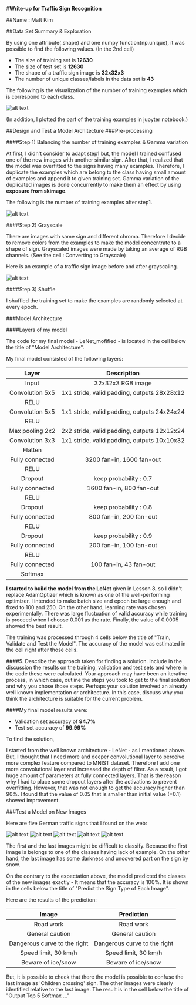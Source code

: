 #**Write-up for Traffic Sign Recognition** 

##Name : Matt Kim

[//]: # (Image References)

[image1]: ./figures/data_summary.png "1st_graph"
[image2]: ./figures/augmented_data_summary_.png "2nd_graph"
[image3]: ./figures/grayscale.png "Grayscale"
[image4]: ./new_images/1_big.jpg "Traffic Sign 1"
[image5]: ./new_images/2_big.jpg "Traffic Sign 2"
[image6]: ./new_images/3_big.jpg "Traffic Sign 3"
[image7]: ./new_images/4_big.jpg "Traffic Sign 4"
[image8]: ./new_images/5_big.jpg "Traffic Sign 5"

##Data Set Summary & Exploration

By using one attribute(.shape) and one numpy function(np.unique), it was possible to find the following values. (In the 2nd cell)

* The size of training set is **12630**
* The size of test set is **12630**
* The shape of a traffic sign image is **32x32x3**
* The number of unique classes/labels in the data set is **43**

The following is the visualization of the number of training examples which is correspond to each class.

![alt text][image1]

(In addition, I plotted the part of the training examples in jupyter notebook.)

##Design and Test a Model Architecture
###Pre-processing

####Step 1) Balancing the number of training examples & Gamma variation

At first, I didn't consider to adapt step1 but, the model I trained confused one of the new images with another similar sign. After that, I realized that the model was overfitted to the signs having many examples. Therefore, I duplicate the examples which are belong to the class having small amount of examples and append it to given training set. Gamma variation of the duplicated images is done concurrently to make them an effect by using **exposure from skimage**.

The following is the number of training examples after step1.

![alt text][image2]

####Step 2) Grayscale

There are images with same sign and different chroma. Therefore I decide to remove colors from the examples to make the model concentrate to a shape of sign. Grayscaled images were made by taking an average of RGB channels. (See the cell : Converting to Grayscale)

Here is an example of a traffic sign image before and after grayscaling.

![alt text][image3]

####Step 3) Shuffle

I shuffled the training set to make the examples are randomly selected at every epoch.



###Model Architecture

####Layers of my model

The code for my final model - LeNet_mofified - is located in the cell below the title of "Model Architecture".

My final model consisted of the following layers:

| Layer         		|     Description	        					| 
|:---------------------:|:---------------------------------------------:| 
| Input         		| 32x32x3 RGB image   							| 
| Convolution 5x5     	| 1x1 stride, valid padding, outputs 28x28x12 	|
| RELU					|												|
| Convolution 5x5	      	| 1x1 stride, valid padding, outputs 24x24x24 				|
| RELU					|												|
| Max pooling 2x2 | 2x2 stride, valid padding, outputs 12x12x24 |
| Convolution 3x3	    | 1x1 stride, valid padding, outputs 10x10x32      									|
| Flatten |  |
| Fully connected		| 3200 fan-in, 1600 fan-out        									|
| RELU					|												|
| Dropout | keep probability : 0.7 |
| Fully connected		| 1600 fan-in, 800 fan-out        									|
| RELU					|												|
| Dropout | keep probability : 0.8 |
| Fully connected		| 800 fan-in, 200 fan-out        									|
| RELU					|												|
| Dropout | keep probability : 0.9 |
| Fully connected		| 200 fan-in, 100 fan-out        									|
| RELU					|												|
| Fully connected		| 100 fan-in, 43 fan-out        									|
| Softmax				|         									| 

**I started to build the model from the LeNet** given in Lesson 8, so I didn't replace AdamOptizer which is known as one of the well-performing optimizer. I intended to make batch size and epoch be large enough and fixed to 100 and 250. On the other hand, learning rate was chosen experimentally. There was large fluctuation of valid accuracy while training is proceed when I choose 0.001 as the rate. Finally, the value of 0.0005 showed the best result. 

The training was processed through 4 cells below the title of "Train, Validate and Test the Model". The accuracy of the model was estimated in the cell right after those cells.

####5. Describe the approach taken for finding a solution. Include in the discussion the results on the training, validation and test sets and where in the code these were calculated. Your approach may have been an iterative process, in which case, outline the steps you took to get to the final solution and why you chose those steps. Perhaps your solution involved an already well known implementation or architecture. In this case, discuss why you think the architecture is suitable for the current problem.

####My final model results were:
* Validation set accuracy of **94.7%**
* Test set accuracy of **99.99%** 

To find the solution,

I started from the well known architecture - LeNet - as I mentioned above. But, I thought that I need more and deeper convolutional layer to perceive more complex feature compared to MNIST dataset. Therefore I add one more convolutional layer and increased the depth of filter. As a result, I got huge amount of parameters at fully connected layers. That is the reason why I had to place some dropout layers after the activations to prevent overfitting. However, that was not enough to get the accuracy higher than 90%. I found that the value of 0.05 that is smaller than initial value (=0.1) showed improvement.
 
###Test a Model on New Images

Here are five German traffic signs that I found on the web:

![alt text][image4] ![alt text][image5] ![alt text][image6] 
![alt text][image7] ![alt text][image8]

The first and the last images might be difficult to classify. Because the first image is belongs to one of the classes having lack of example. On the other hand, the last image has some darkness and uncovered part on the sign by snow.

On the contrary to the expectation above, the model predicted the classes of the new images exactly - It means that the accuracy is 100%. It is shown in the cells below the title of "Predict the Sign Type of Each Image".

Here are the results of the prediction:

| Image			        |     Prediction	        					| 
|:---------------------:|:---------------------------------------------:| 
| Road work      		| Road work   									| 
| General caution     			| General caution 										|
| Dangerous curve to the right					| Dangerous curve to the right											|
| Speed limit, 30 km/h	      		| Speed limit, 30 km/h					 				|
| Beware of ice/snow			| Beware of ice/snow      							|

But, it is possible to check that there the model is possible to confuse the last image as 'Children crossing' sign. The other images were clearly identified relative to the last image. The result is in the cell below the title of "Output Top 5 Softmax ..."
